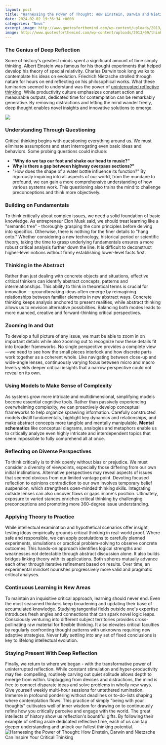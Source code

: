```yaml
---
layout: post
title: "Harnessing the Power of Thought: How Einstein, Darwin and Nietzsche Can Inspire Your Critical Thinking"
date: 2024-02-02 19:36:34 +0000
categories: "News"
excerpt_image: http://www.quotesforthemind.com/wp-content/uploads/2013/09/think-critically-starts-from-learning-to-question-the-things-that-you-dont-know-questioning-things-to-become-more-aware-and-knowledgeable-in-life-critical-thinkings-quotes-and-images-1024x1024.jpg
image: http://www.quotesforthemind.com/wp-content/uploads/2013/09/think-critically-starts-from-learning-to-question-the-things-that-you-dont-know-questioning-things-to-become-more-aware-and-knowledgeable-in-life-critical-thinkings-quotes-and-images-1024x1024.jpg
---
```


### The Genius of Deep Reflection
Some of history's greatest minds spent a significant amount of time simply thinking. Albert Einstein was famous for his thought experiments that helped develop his theory of special relativity. Charles Darwin took long walks to contemplate his ideas on evolution. Friedrich Nietzsche strolled through nature for hours on end reflecting on his philosophical works. 
What these luminaries seemed to understand was the power of [uninterrupted reflective thinking](https://fistore.mysenprints.com/collection/aday). While productivity culture emphasizes constant action and measurable outputs, dedicated time for contemplation can be remarkably generative. By removing distractions and letting the mind wander freely, deep thought enables novel insights and innovative solutions to emerge.

![](https://i.pinimg.com/originals/d7/08/16/d708169fa24be6a8e5f0cdc0c2f34480.png)
### Understanding Through Questioning 
Critical thinking begins with questioning everything around us. We must eliminate assumptions and start interrogating even basic ideas and behaviors. Some probing questions could include:
- **"Why do we tap our foot and shake our head to music?"**
- **Why is there a gap between highway overpass sections?"** 
- "How does the shape of a water bottle influence its function?"
By rigorously inquiring into all aspects of our world, from the mundane to profound, we can gain a more comprehensive understanding of how various systems work. This questioning also trains the mind to challenge preconceptions and think more objectively.
### Building on Fundamentals
To think critically about complex issues, we need a solid foundation of basic knowledge. As entrepreneur Elon Musk said, we should treat learning like a "semantic tree" - thoroughly grasping the core principles before delving into specifics. Otherwise, there is nothing for the finer details to "hang onto."
Whether considering a new technology, historical period or scientific theory, taking the time to grasp underlying fundamentals ensures a more robust critical analysis further down the line. It is difficult to deconstruct higher-level notions without firmly establishing lower-level facts first.
### Thinking in the Abstract 
Rather than just dealing with concrete objects and situations, effective critical thinkers can identify abstract concepts, patterns and interrelationships. This ability to think in theoretical terms is crucial for innovation —groundbreaking ideas often emerge by reimagining relationships between familiar elements in new abstract ways.
Concrete thinking keeps analysis anchored to present realities, while abstract thinking allows us to envision alternative possibilities. Balancing both modes leads to more nuanced, creative and forward-thinking critical perspectives.
### Zooming In and Out
To develop a full picture of any issue, we must be able to zoom in on important details while also zooming out to recognize how these details fit into broader frameworks. No single perspective provides a complete view —we need to see how the small pieces interlock and how discrete parts work together as a coherent whole. 
Like navigating between close-up and wide-angle lenses, continuously varying focus between micro and macro levels yields deeper critical insights that a narrow perspective could not reveal on its own.
### Using Models to Make Sense of Complexity
As systems grow more intricate and multidimensional, simplifying models become essential cognitive tools. Rather than passively experiencing overwhelming complexity, we can proactively develop conceptual frameworks to help organize sprawling information.
Carefully constructed models distill fundamentals, highlight key dynamics and relationships, and make abstract concepts more tangible and mentally manipulable. **Mental schematics** like conceptual diagrams, analogies and metaphors enable us to critically analyze even highly intricate and interdependent topics that seem impossible to fully comprehend all at once.
### Reflecting on Diverse Perspectives
To think critically is to think openly without bias or prejudice. We must consider a diversity of viewpoints, especially those differing from our own initial inclinations. Alternative perspectives may reveal aspects of issues that seemed obvious from our limited vantage point. 
Devoting focused reflection to opinions contradiction to our own involves temporary belief suspension, which strengthens open-minded thinking skills. Integrating outside lenses can also uncover flaws or gaps in one's position. Ultimately, exposure to varied stances enriches critical thinking by challenging preconceptions and promoting more 360-degree issue understanding.
### Applying Theory to Practice
While intellectual examination and hypothetical scenarios offer insight, testing ideas empirically grounds critical thinking in real-world proof. Where safe and responsible, we can apply postulations to carefully planned experiments, simulations or practical problem-solving to observe concrete outcomes. 
This hands-on approach identifies logical strengths and weaknesses not detectable through abstract discussion alone. It also builds bridges linking theory with its applications. Both spheres mutually advance each other through iterative refinement based on results. Over time, an experimental mindset nourishes progressively more valid and pragmatic critical analyses. 
### Continuous Learning in New Areas
To maintain an inquisitive critical approach, learning should never end. Even the most seasoned thinkers keep broadening and updating their base of accumulated knowledge. Studying tangential fields outside one's expertise introduces fresh angles and connections that can spark novel logic leaps.
Consciously venturing into different subject territories provides cross-pollinating raw material for flexible thinking. It also elevates critical faculties by regularly confronting thought patterns with unknowns requiring new adaptive strategies. Never fully settling into any set of fixed conclusions is key to lifelong intellectual evolution.
### Staying Present With Deep Reflection
Finally, we return to where we began - with the transformative power of uninterrupted reflection. While constant stimulation and hyper-productivity may feel compelling, routinely carving out quiet solitude allows depth to emerge from within. Unplugging from devices and distractions, the mind is free to connect disparate ideas and solve problems in wholly new ways. 
Give yourself weekly multi-hour sessions for untethered rumination. Immerse in profound pondering without deadlines or to-do-lists shaping where contemplation flows. This practice of simply "being with your thoughts" cultivates well of inner wisdom for drawing on to continuously refine how you critically perceive and engage with the world.
The great intellects of history show us reflection's bountiful gifts. By following their example of setting aside dedicated reflective time, each of us can tap deeper understanding and unlock our fullest thinking potential.
![Harnessing the Power of Thought: How Einstein, Darwin and Nietzsche Can Inspire Your Critical Thinking](http://www.quotesforthemind.com/wp-content/uploads/2013/09/think-critically-starts-from-learning-to-question-the-things-that-you-dont-know-questioning-things-to-become-more-aware-and-knowledgeable-in-life-critical-thinkings-quotes-and-images-1024x1024.jpg)